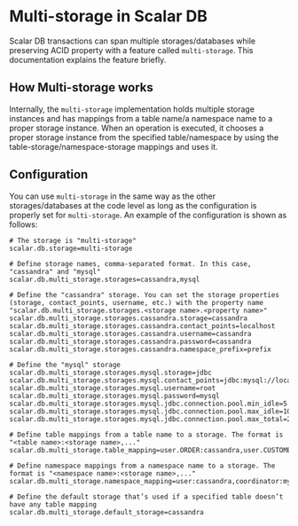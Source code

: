 # Multi-storage in Scalar DB

Scalar DB transactions can span multiple storages/databases while preserving ACID property with a feature called `multi-storage`.
This documentation explains the feature briefly.

## How Multi-storage works

Internally, the `multi-storage` implementation holds multiple storage instances and has mappings from a table name/a namespace name to a proper storage instance.
When an operation is executed, it chooses a proper storage instance from the specified table/namespace by using the table-storage/namespace-storage mappings and uses it.

## Configuration

You can use `multi-storage` in the same way as the other storages/databases at the code level as long as the configuration is properly set for `multi-storage`.
An example of the configuration is shown as follows:

```
# The storage is "multi-storage"
scalar.db.storage=multi-storage

# Define storage names, comma-separated format. In this case, "cassandra" and "mysql"
scalar.db.multi_storage.storages=cassandra,mysql

# Define the "cassandra" storage. You can set the storage properties (storage, contact_points, username, etc.) with the property name "scalar.db.multi_storage.storages.<storage name>.<property name>"
scalar.db.multi_storage.storages.cassandra.storage=cassandra
scalar.db.multi_storage.storages.cassandra.contact_points=localhost
scalar.db.multi_storage.storages.cassandra.username=cassandra
scalar.db.multi_storage.storages.cassandra.password=cassandra
scalar.db.multi_storage.storages.cassandra.namespace_prefix=prefix

# Define the "mysql" storage 
scalar.db.multi_storage.storages.mysql.storage=jdbc
scalar.db.multi_storage.storages.mysql.contact_points=jdbc:mysql://localhost:3306/
scalar.db.multi_storage.storages.mysql.username=root
scalar.db.multi_storage.storages.mysql.password=mysql
scalar.db.multi_storage.storages.mysql.jdbc.connection.pool.min_idle=5
scalar.db.multi_storage.storages.mysql.jdbc.connection.pool.max_idle=10
scalar.db.multi_storage.storages.mysql.jdbc.connection.pool.max_total=25

# Define table mappings from a table name to a storage. The format is "<table name>:<storage name>,..."
scalar.db.multi_storage.table_mapping=user.ORDER:cassandra,user.CUSTOMER:mysql,coordinator.state:cassandra

# Define namespace mappings from a namespace name to a storage. The format is "<namespace name>:<storage name>,..."
scalar.db.multi_storage.namespace_mapping=user:cassandra,coordinator:mysql

# Define the default storage that’s used if a specified table doesn’t have any table mapping
scalar.db.multi_storage.default_storage=cassandra
```
